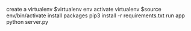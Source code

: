 create a virtualenv
$virtualenv env
activate virtualenv
$source env/bin/activate
install packages 
pip3 install -r requirements.txt
run app
python server.py
